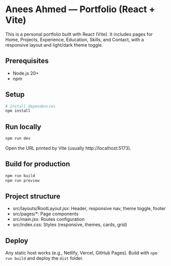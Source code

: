 # Anees Ahmed — Portfolio (React + Vite)

This is a personal portfolio built with React (Vite). It includes pages for Home, Projects, Experience, Education, Skills, and Contact, with a responsive layout and light/dark theme toggle.

## Prerequisites
- Node.js 20+
- npm

## Setup
```bash
# Install dependencies
npm install
```

## Run locally
```bash
npm run dev
```
Open the URL printed by Vite (usually http://localhost:5173).

## Build for production
```bash
npm run build
npm run preview
```

## Project structure
- src/layouts/RootLayout.jsx: Header, responsive nav, theme toggle, footer
- src/pages/*: Page components
- src/main.jsx: Routes configuration
- src/index.css: Styles (responsive, themes, cards, grid)

## Deploy
Any static host works (e.g., Netlify, Vercel, GitHub Pages). Build with `npm run build` and deploy the `dist` folder.
